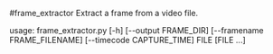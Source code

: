 #frame_extractor
Extract a frame from a video file.

usage: frame_extractor.py [-h] [--output FRAME_DIR]
                          [--framename FRAME_FILENAME]
                          [--timecode CAPTURE_TIME]
                          FILE [FILE ...]

